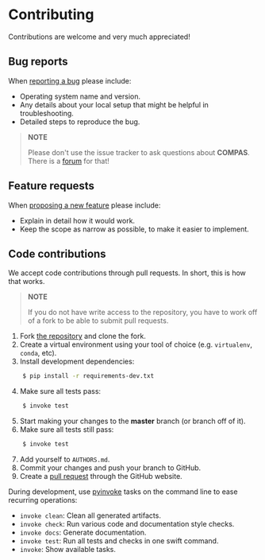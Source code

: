 # Contributing

Contributions are welcome and very much appreciated!


## Bug reports

When [reporting a bug](https://github.com/compas-dev/compas/issues) please include:

* Operating system name and version.
* Any details about your local setup that might be helpful in troubleshooting.
* Detailed steps to reproduce the bug.

> **NOTE**
>
> Please don't use the issue tracker to ask questions about **COMPAS**.
> There is a [forum](https://forum.compas-framework.org) for that!
>


## Feature requests

When [proposing a new feature](https://github.com/compas-dev/compas/issues) please include:

* Explain in detail how it would work.
* Keep the scope as narrow as possible, to make it easier to implement.


## Code contributions

We accept code contributions through pull requests.
In short, this is how that works.

> **NOTE**
>
> If you do not have write access to the repository,
  you have to work off of a fork to be able to submit pull requests.
>

1. Fork [the repository](https://github.com/compas-dev/compas) and clone the fork.
2. Create a virtual environment using your tool of choice (e.g. `virtualenv`, `conda`, etc).
3. Install development dependencies:

```bash
    $ pip install -r requirements-dev.txt
```

4. Make sure all tests pass:

```bash
    $ invoke test
```

5. Start making your changes to the **master** branch (or branch off of it).
6. Make sure all tests still pass:

```bash
    $ invoke test
```

7. Add yourself to `AUTHORS.md`.
8. Commit your changes and push your branch to GitHub.
9. Create a [pull request](https://help.github.com/articles/about-pull-requests/) through the GitHub website.


During development, use [pyinvoke](http://docs.pyinvoke.org/) tasks on the
command line to ease recurring operations:

* `invoke clean`: Clean all generated artifacts.
* `invoke check`: Run various code and documentation style checks.
* `invoke docs`: Generate documentation.
* `invoke test`: Run all tests and checks in one swift command.
* `invoke`: Show available tasks.
